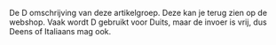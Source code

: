De D omschrijving van deze artikelgroep. Deze kan je terug zien op de webshop. Vaak wordt D gebruikt voor Duits, maar de invoer is vrij, dus Deens of Italiaans mag ook.